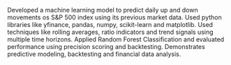 Developed a machine learning model to predict daily up and down movements os S&P 500 index using its previous market data. Used python libraries like yfinance, pandas, numpy, scikit-learn and matplotlib. Used techniques like rolling averages, ratio indicators and trend signals using multiple time horizons. Applied Random Forest Classification and evaluated performance using precision scoring and backtesting. Demonstrates predictive modeling, backtesting and financial data analysis.
